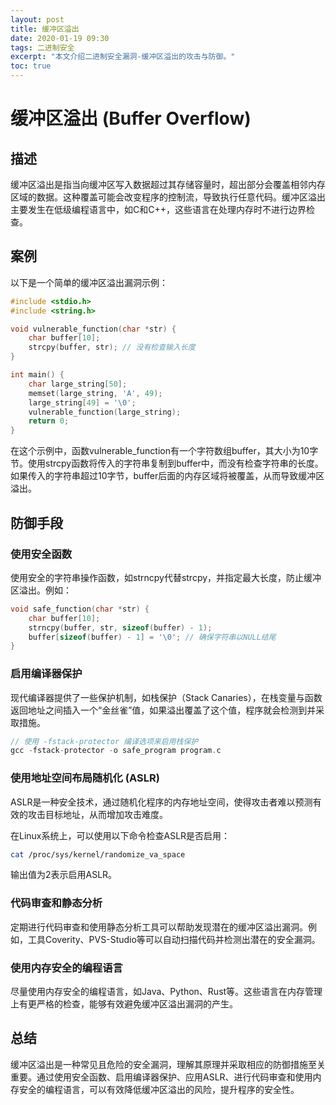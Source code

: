 ```yaml
---
layout: post
title: 缓冲区溢出
date: 2020-01-19 09:30
tags: 二进制安全
excerpt: "本文介绍二进制安全漏洞-缓冲区溢出的攻击与防御。"
toc: true
---	
```


# 缓冲区溢出 (Buffer Overflow)

## 描述

缓冲区溢出是指当向缓冲区写入数据超过其存储容量时，超出部分会覆盖相邻内存区域的数据。这种覆盖可能会改变程序的控制流，导致执行任意代码。缓冲区溢出主要发生在低级编程语言中，如C和C++，这些语言在处理内存时不进行边界检查。

## 案例
以下是一个简单的缓冲区溢出漏洞示例：

```c
#include <stdio.h>
#include <string.h>

void vulnerable_function(char *str) {
    char buffer[10];
    strcpy(buffer, str); // 没有检查输入长度
}

int main() {
    char large_string[50];
    memset(large_string, 'A', 49);
    large_string[49] = '\0';
    vulnerable_function(large_string);
    return 0;
}
```
在这个示例中，函数vulnerable_function有一个字符数组buffer，其大小为10字节。使用strcpy函数将传入的字符串复制到buffer中，而没有检查字符串的长度。如果传入的字符串超过10字节，buffer后面的内存区域将被覆盖，从而导致缓冲区溢出。

## 防御手段
### 使用安全函数

使用安全的字符串操作函数，如strncpy代替strcpy，并指定最大长度，防止缓冲区溢出。例如：

```c
void safe_function(char *str) {
    char buffer[10];
    strncpy(buffer, str, sizeof(buffer) - 1);
    buffer[sizeof(buffer) - 1] = '\0'; // 确保字符串以NULL结尾
}
```
### 启用编译器保护

现代编译器提供了一些保护机制，如栈保护（Stack Canaries），在栈变量与函数返回地址之间插入一个“金丝雀”值，如果溢出覆盖了这个值，程序就会检测到并采取措施。

```c
// 使用 -fstack-protector 编译选项来启用栈保护
gcc -fstack-protector -o safe_program program.c
```

### 使用地址空间布局随机化 (ASLR)

ASLR是一种安全技术，通过随机化程序的内存地址空间，使得攻击者难以预测有效的攻击目标地址，从而增加攻击难度。

在Linux系统上，可以使用以下命令检查ASLR是否启用：

```bash
cat /proc/sys/kernel/randomize_va_space
```

输出值为2表示启用ASLR。

### 代码审查和静态分析

定期进行代码审查和使用静态分析工具可以帮助发现潜在的缓冲区溢出漏洞。例如，工具Coverity、PVS-Studio等可以自动扫描代码并检测出潜在的安全漏洞。

### 使用内存安全的编程语言

尽量使用内存安全的编程语言，如Java、Python、Rust等。这些语言在内存管理上有更严格的检查，能够有效避免缓冲区溢出漏洞的产生。

## 总结

缓冲区溢出是一种常见且危险的安全漏洞，理解其原理并采取相应的防御措施至关重要。通过使用安全函数、启用编译器保护、应用ASLR、进行代码审查和使用内存安全的编程语言，可以有效降低缓冲区溢出的风险，提升程序的安全性。
